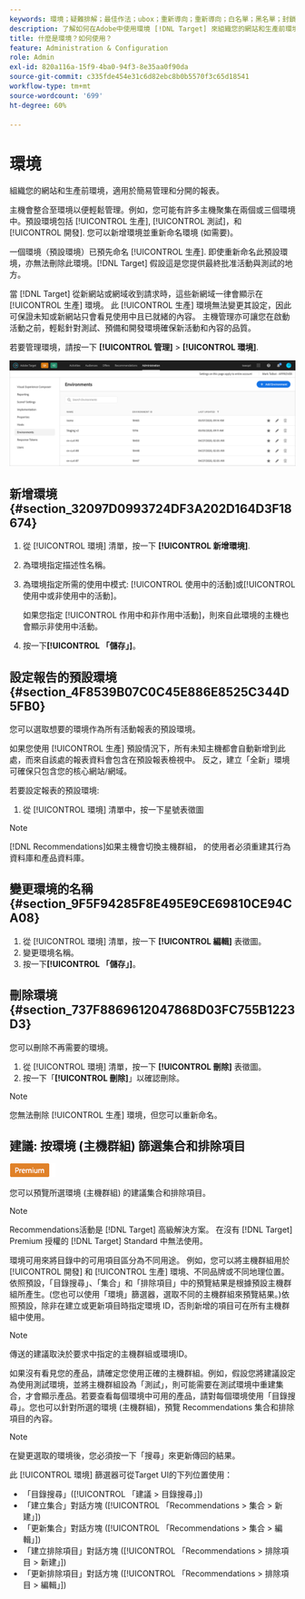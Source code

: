 ```yaml
---
keywords: 環境；疑難排解；最佳作法；ubox；重新導向；重新導向；白名單；黑名單；封鎖清單；允許清單
description: 了解如何在Adobe中使用環境 [!DNL Target] 來組織您的網站和生產前環境，以方便管理並分開報告。
title: 什麼是環境？如何使用？
feature: Administration & Configuration
role: Admin
exl-id: 820a116a-15f9-4ba0-94f3-8e35aa0f90da
source-git-commit: c335fde454e31c6d82ebc8b0b5570f3c65d18541
workflow-type: tm+mt
source-wordcount: '699'
ht-degree: 60%

---
```


# 環境

組織您的網站和生產前環境，適用於簡易管理和分開的報表。

主機會整合至環境以便輕鬆管理。例如，您可能有許多主機聚集在兩個或三個環境中。預設環境包括 [!UICONTROL 生產], [!UICONTROL 測試]，和 [!UICONTROL 開發]. 您可以新增環境並重新命名環境 (如需要)。

一個環境（預設環境）已預先命名 [!UICONTROL 生產]. 即使重新命名此預設環境，亦無法刪除此環境。[!DNL Target] 假設這是您提供最終批准活動與測試的地方。

當 [!DNL Target] 從新網站或網域收到請求時，這些新網域一律會顯示在 [!UICONTROL 生產] 環境。 此 [!UICONTROL 生產] 環境無法變更其設定，因此可保證未知或新網站只會看見使用中且已就緒的內容。 主機管理亦可讓您在啟動活動之前，輕鬆針對測試、預備和開發環境確保新活動和內容的品質。

若要管理環境，請按一下 **[!UICONTROL 管理]** > **[!UICONTROL 環境]**.

![環境清單](/help/administrating-target/assets/environments.png)

## 新增環境 {#section_32097D0993724DF3A202D164D3F18674}

1. 從 [!UICONTROL 環境] 清單，按一下 **[!UICONTROL 新增環境]**.
1. 為環境指定描述性名稱。
1. 為環境指定所需的使用中模式: [!UICONTROL 使用中的活動]或[!UICONTROL 使用中或非使用中的活動]。

   如果您指定 [!UICONTROL 作用中和非作用中活動]，則來自此環境的主機也會顯示非使用中活動。

1. 按一下&#x200B;**[!UICONTROL 「儲存」]**。

## 設定報告的預設環境 {#section_4F8539B07C0C45E886E8525C344D5FB0}

您可以選取想要的環境作為所有活動報表的預設環境。

如果您使用 [!UICONTROL 生產] 預設情況下，所有未知主機都會自動新增到此處，而來自該處的報表資料會包含在預設報表檢視中。 反之，建立「全新」環境可確保只包含您的核心網站/網域。

若要設定報表的預設環境:

1. 從 [!UICONTROL 環境] 清單中，按一下星號表徵圖

>[!NOTE]
>
>[!DNL Recommendations]如果主機會切換主機群組， 的使用者必須重建其行為資料庫和產品資料庫。

## 變更環境的名稱 {#section_9F5F94285F8E495E9CE69810CE94CA08}

1. 從 [!UICONTROL 環境] 清單，按一下 **[!UICONTROL 編輯]** 表徵圖。
1. 變更環境名稱。
1. 按一下&#x200B;**[!UICONTROL 「儲存」]**。

## 刪除環境 {#section_737F8869612047868D03FC755B1223D3}

您可以刪除不再需要的環境。

1. 從 [!UICONTROL 環境] 清單，按一下 **[!UICONTROL 刪除]** 表徵圖。
1. 按一下「**[!UICONTROL 刪除]**」以確認刪除。

>[!NOTE]
>
>您無法刪除 [!UICONTROL 生產] 環境，但您可以重新命名。

## 建議: 按環境 (主機群組) 篩選集合和排除項目

![Premium 徽章](/help/assets/premium.png)

您可以預覽所選環境 (主機群組) 的建議集合和排除項目。

>[!NOTE]
>
>Recommendations活動是 [!DNL Target] 高級解決方案。 在沒有 [!DNL Target] Premium 授權的 [!DNL Target] Standard 中無法使用。

環境可用來將目錄中的可用項目區分為不同用途。 例如，您可以將主機群組用於 [!UICONTROL 開發] 和 [!UICONTROL 生產] 環境、不同品牌或不同地理位置。 依照預設，「目錄搜尋」、「集合」和「排除項目」中的預覽結果是根據預設主機群組所產生。(您也可以使用「環境」篩選器，選取不同的主機群組來預覽結果。)依照預設，除非在建立或更新項目時指定環境 ID，否則新增的項目可在所有主機群組中使用。

>[!NOTE]
>
>傳送的建議取決於要求中指定的主機群組或環境ID。


如果沒有看見您的產品，請確定您使用正確的主機群組。例如，假設您將建議設定為使用測試環境，並將主機群組設為「測試」，則可能需要在測試環境中重建集合，才會顯示產品。若要查看每個環境中可用的產品，請對每個環境使用「目錄搜尋」。您也可以針對所選的環境 (主機群組)，預覽 Recommendations 集合和排除項目的內容。

>[!NOTE]
>在變更選取的環境後，您必須按一下「搜尋」來更新傳回的結果。

此 [!UICONTROL 環境] 篩選器可從Target UI的下列位置使用：

* 「目錄搜尋」([!UICONTROL 「建議 > 目錄搜尋」])
* 「建立集合」對話方塊 ([!UICONTROL 「Recommendations > 集合 > 新建」])
* 「更新集合」對話方塊 ([!UICONTROL 「Recommendations > 集合 > 編輯」])
* 「建立排除項目」對話方塊 ([!UICONTROL 「Recommendations > 排除項目 > 新建」])
* 「更新排除項目」對話方塊 ([!UICONTROL 「Recommendations > 排除項目 > 編輯」])
